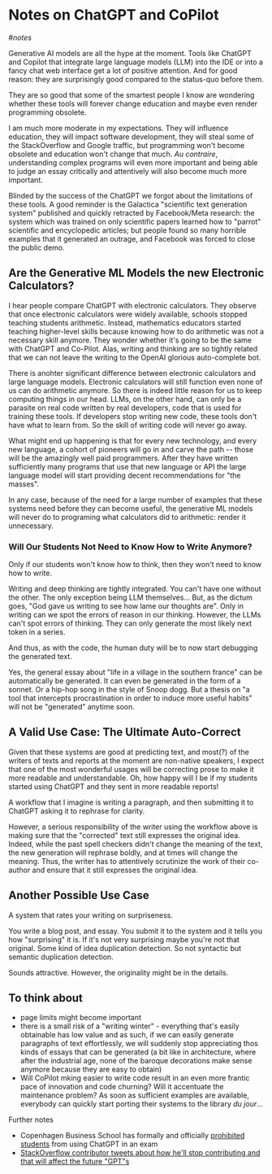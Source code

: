 # Notes on ChatGPT and CoPilot

#*notes*

Generative AI models are all the hype at the moment. Tools like ChatGPT and Copilot that integrate large language models (LLM) into the IDE or into a fancy chat web interface get a lot of positive attention. And for good reason: they are surprisingly good compared to the status-quo before them. 

They are so good that some of the smartest people I know are wondering whether these tools will forever change education and maybe even render  programming obsolete. 

I am much more moderate in my expectations. They will influence education, they will impact software development, they will steal some of the StackOverflow and Google traffic, but programming won't become obsolete and education won't change that much. *Au contraire*, understanding complex programs will even more important and being able to judge an essay critically and attentively will also become much more important. 


Blinded by the success of the ChatGPT we forgot about the limitations of these tools. A good reminder is the Galactica "scientific text generation system" published and quickly retracted by Facebook/Meta research: the system which was trained on only scientific papers learned how to "parrot"  scientific and encyclopedic articles; but people found so many horrible examples that it generated an outrage, and Facebook was forced to close the public demo. 

## Are the Generative ML Models the new Electronic Calculators? 

I hear people compare ChatGPT with electronic calculators. They observe that once electronic calculators  were widely available, schools stopped teaching students arithmetic. Instead, mathematics educators started teaching higher-level skills because knowing how to do arithmetic was not a necessary skill anymore. They wonder whether it's going to be the same with ChatGPT and Co-Pilot. Alas, writing and thinking are so tightly related that we can not leave the writing to the OpenAI glorious auto-complete bot. 

There is anohter significant difference between electronic calculators and large language models. Electronic calculators will still function even none of us can do arithmetic anymore. So there is indeed little reason for us to keep computing things in our head. LLMs, on the other hand, can only be a parasite on real code written by real developers, code that is used for training these tools. If developers stop writing new code, these tools don't have what to learn from. So the skill of writing code will never go away. 

What might end up happening is that for every new technology, and every new language, a cohort of pioneers will go in and carve the path -- those will be the amazingly well paid programmers. After they have written sufficiently many programs that use that new language or API the large language model will start providing decent recommendations for "the masses". 

In any case, because of the need for a large number of examples that these systems need before they can become useful, the generative ML models will never do to programing what calculators did to arithmetic: render it unnecessary. 




### Will Our Students Not Need to Know How to Write Anymore? 

Only if our students won't know how to think, then they won't need to know how to write. 

Writing and deep thinking are tightly integrated. You can't have one without the other. The only exception being LLM themselves... But, as the dictum goes, "God gave us writing to see how lame our thoughts are". Only in writing can we spot the errors of reason in our thinking. However, the LLMs can't spot errors of thinking. They can only generate the most likely next token in a series. 

And thus, as with the code, the human duty will be to now start debugging the generated text. 

Yes, the general essay about "life in a village in the southern france" can be automatically be generated. It can even be generated in the form of a sonnet. Or a hip-hop song in the style of Snoop dogg. But a thesis on "a tool that intercepts procrastination in order to induce more useful habits" will not be "generated" anytime soon. 



## A Valid Use Case: The Ultimate Auto-Correct

Given that these systems are good at predicting text, and most(?) of the writers of texts and reports at the moment are non-native speakers, I expect that one of the most wonderful usages will be correcting prose to make it more readable and understandable. Oh, how happy will I be if my students started using ChatGPT and they sent in more readable reports!  

A workflow that I imagine is writing a paragraph, and then submitting it to ChatGPT asking it to rephrase for clarity. 

However, a serious responsibility of the writer using the workflow above is making sure that the "corrected" text still expresses the original idea. Indeed, while the past spell checkers didn't change the meaning of the text, the new generation will rephrase boldly, and at times will change the meaning. Thus, the writer has to attentively scrutinize the work of their co-author and ensure that it still expresses the original idea. 


## Another Possible Use Case

A system that rates your writing on surpriseness. 

You write a blog post, and essay. You submit it to the system and it tells you how "surprising" it is. If it's not very surprising maybe you're not that original. Some kind of idea duplication detection. So not syntactic but semantic duplication detection. 

Sounds attractive. However, the originality might be in the details. 


## To think about
- page limits might become important
- there is a small risk of a "writing winter" - everything that's easily obtainable has low value and as such, if we can easily generate paragraphs of text effortlessly, we will suddenly stop appreciating thos kinds of essays that can be generated (a bit like in architecture, where after the industrial age, none of the baroque decorations make sense anymore because they are easy to obtain) 
- Will CoPilot mking easier to write code result in an even more frantic pace of innovation and code churning? Will it accentuate the maintenance problem?  As soon as sufficient examples are available, everybody can quickly start porting their systems to the library *du jour*... 


Further notes
- Copenhagen Business School has formally and officially [prohibited students](https://www.linkedin.com/posts/tomasvemola_is-copenhagen-business-school-banning-word-activity-7022278634199478273-rXDk?utm_source=share&utm_medium=member_desktop) from using ChatGPT in an exam
- [StackOverflow contributor tweets about how he'll stop contributing and that will affect the future "GPT"s](https://twitter.com/peternixey/status/1640002493630369792?cxt=HHwWgMC--YXlusItAAAA)




